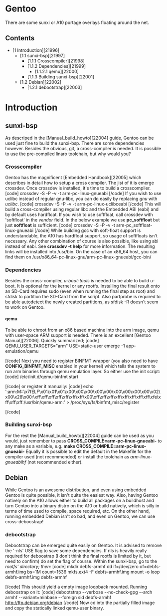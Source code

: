 # Gentoo
There are some sunxi or A10 portage overlays floating around the net. 
## Contents
  * [1 Introduction][21996]
    * [1.1 sunxi-bsp][21997]
      * [1.1.1 Crosscompiler][21998]
      * [1.1.2 Dependencies][21999]
        * [1.1.2.1 qemu][22000]
      * [1.1.3 Building sunxi-bsp][22001]
    * [1.2 Debian][22002]
      * [1.2.1 debootstrap][22003]

# Introduction
## sunxi-bsp
As descriped in the [Manual_build_howto][22004] guide, Gentoo can be used just fine to build the sunxi-bsp. There are some dependencies however. Besides the obvious, git, a cross-compiler is needed. It is possible to use the pre-compiled linaro toolchain, but why would you? 
### Crosscompiler
Gentoo has the magnificent [Embedded Handbook][22005] which describes in detail how to setup a cross compiler. The jist of it is emerge crossdev. Once crossdev is installed, it's time to build a crosscompiler. 
[code] 
    crossdev -S -P -v -t arm-pc-linux-gnueabi
[/code]
If you wish to use uclibc instead of regular gnu-libc, you can do easily by replacing _gnu_ with _uclibc_. 
[code] 
    crossdev -S -P -v -t arm-pc-linux-uclibceabi
[/code]
This will build a cross-compiler using regular libc and the Embedded ABI (eabi) and by default uses hardfloat. If you wish to use softfloat, call crossdev with 'softfloat' in the _vendor_ field. In the below example we use **pc_softfloat** but just **softfloat** is sufficient. 
[code] 
    crossdev -S -P -v -t arm-pc_softfloat-linux-gnueabi
[/code]
While building gcc with soft-float support is understandable, the A10 has hardfloat support, so usage of softfloats isn't necessary. 
Any other combination of course is also possible, like using abi instead of eabi. See **crossdev -t help** for more information. 
The resulting links will be installed into /usr/bin. On the case of an x86_64 host, you can find them on /usr/x86_64-pc-linux-gnu/arm-pc-linux-gnueabi/gcc-bin/<gcc-version>
### Dependencies
Besides the cross-compiler, _u-boot-tools_ is needed to be able to build u-boot. It is optional for the kernel or any rootfs. Installing the final result onto an SD-Card requires sudo (even when running the final step as root) and sfdisk to partition the SD-Card from the script. Also partprobe is required to be able autodetect the newly created partitions, as sfdisk -R doesn't seem to work on Gentoo. 
#### qemu
To be able to chroot from an x86 based machine into the arm image, qemu with user-space ARM support is needed. There is an excellent [Gentoo Manual][22006]. Quickly summarized; 
[code] 
    QEMU_USER_TARGETS="arm" USE=static-user emerge -1 app-emulation/qemu
    
[/code]
Next you need to register BINFMT wrapper (you also need to have **CONFIG_BINFMT_MISC** enabled in your kernel) which tells the system to run arm binaries through qemu emulation layer. So either use the init script: 
[code] 
    /etc/init.d/qemu-binfmt start
    
[/code]
or register it manually: 
[code] 
    echo ':arm:M::\x7fELF\x01\x01\x01\x00\x00\x00\x00\x00\x00\x00\x00\x00\x02\x00\x28\x00:\xff\xff\xff\xff\xff\xff\xff\x00\xff\xff\xff\xff\xff\xff\xff\xff\xfe\xff\xff\xff:/usr/bin/qemu-arm:' > /proc/sys/fs/binfmt_misc/register
    
[/code]
### Building sunxi-bsp
For the rest the [Manual_build_howto][22004] guide can be used as you would, just remember to pass **CROSS_COMPILE=arm-pc-linux-gnueabi-** to any make as a variable, e.g. **make CROSS_COMPILE=arm-pc-linux-gnueabi-** Equally it is possible to edit the default in the Makefile for the compiler used (not recommended) or install the toolchain as _arm-linux-gnueabihf_ (not recommended either). 
## Debian
While Gentoo is an awesome distribution, and even using embedded Gentoo is quite possible, it isn't quite the easiest way. Also, having Gentoo natively on the A10 allows either to build all packages on a buildhost and turn Gentoo into a binary distro on the A10 or build natively, which is silly in terms of time used to compile, space required, etc. On the other hand, running embedded Debian isn't so bad, and even on Gentoo, we can use cross-deboostrap! 
### debootstrap
Debootstrap can be emerged quite easily on Gentoo. It is advised to remove the '-nls' USE flag to save some dependencies. If nls is heavily really required for deboostrap (I don't think the final rootfs is limited by it, but need to confirm) do set the flag of course. 
Within the sunxi-bsp, go to the _rootfs' directory; then:_
[code] 
    mkdir debfs-armhf
    dd if=/dev/zero of=debfs-armhf.img bs=1M count=1536
    mkfs.ext4 -F debfs-armhf.img
    mount -o loop debfs-armhf.img debfs-armhf
    
[/code]
This should yield a empty image loopback mounted. Running deboostrap on it: 
[code] 
    debootstrap --verbose --no-check-gpg --arch armhf --variant=minbase --foreign sid debfs-armhf http://ftp.debian.org/debian
[/code]
Now cd into the partially filled image and copy the statically linked qemu-user binary.

